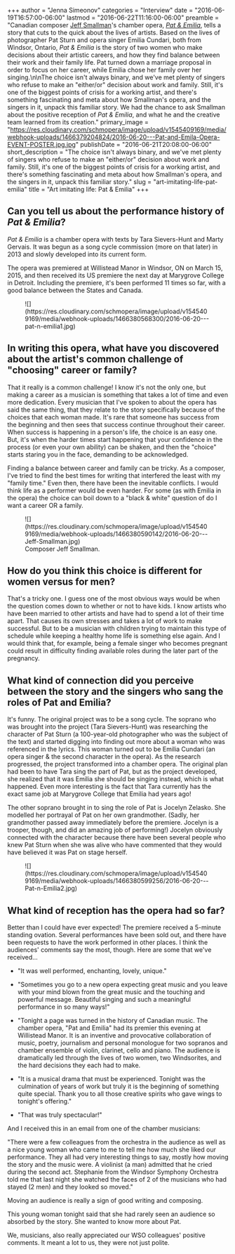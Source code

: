 +++
author = "Jenna Simeonov"
categories = "Interview"
date = "2016-06-19T16:57:00-06:00"
lastmod = "2016-06-22T11:16:00-06:00"
preamble = "Canadian composer [Jeff Smallman](http://www.jeffsmallman.com/)'s chamber opera, [*Pat & Emilia*](http://patandemilia.wix.com/opera), tells a story that cuts to the quick about the lives of artists. Based on the lives of photographer Pat Sturn and opera singer Emilia Cundari, both from Windsor, Ontario, *Pat & Emilia* is the story of two women who make decisions about their artistic careers, and how they find balance between their work and their family life. Pat turned down a marriage proposal in order to focus on her career, while Emilia chose her family over her singing.\n\nThe choice isn't always binary, and we've met plenty of singers who refuse to make an \"either/or\" decision about work and family. Still, it's one of the biggest points of crisis for a working artist, and there's something fascinating and meta about how Smallman's opera, and the singers in it, unpack this familiar story. We had the chance to ask Smallman about the positive reception of *Pat & Emilia*, and what he and the creative team learned from its creation."
primary_image = "https://res.cloudinary.com/schmopera/image/upload/v1545409169/media/webhook-uploads/1466379204824/2016-06-20---Pat-and-Emila-Opera-EVENT-POSTER.jpg.jpg"
publishDate = "2016-06-21T20:08:00-06:00"
short_description = "The choice isn&#039;t always binary, and we&#039;ve met plenty of singers who refuse to make an &quot;either/or&quot; decision about work and family. Still, it&#039;s one of the biggest points of crisis for a working artist, and there&#039;s something fascinating and meta about how Smallman&#039;s opera, and the singers in it, unpack this familiar story."
slug = "art-imitating-life-pat-emilia"
title = "Art imitating life: Pat &amp; Emilia"
+++

## Can you tell us about the performance history of *Pat & Emilia*? 

*Pat & Emilia* is a chamber opera with texts by Tara Sievers-Hunt and Marty Gervais.  It was begun as a song cycle commission (more on that later) in 2013 and slowly developed into its current form. 

The opera was premiered at Willistead Manor in Windsor, ON on March 15, 2015, and then received its US premiere the next day at Marygrove College in Detroit.  Including the premiere, it's been performed 11 times so far, with a good balance between the States and Canada.

<figure data-type="image">
![](https://res.cloudinary.com/schmopera/image/upload/v1545409169/media/webhook-uploads/1466380568300/2016-06-20---pat-n-emilia1.jpg)
</figure>

## In writing this opera, what have you discovered about the artist's common challenge of "choosing" career or family?

That it really is a common challenge!  I know it's not the only one, but making a career as a musician is something that takes a lot of time and even more dedication.  Every musician that I've spoken to about the opera has said the same thing, that they relate to the story specifically because of the choices that each woman made.  It's rare that someone has success from the beginning and then sees that success continue throughout their career.  When success is happening in a person's life, the choice is an easy one.  But, it's when the harder times start happening that your confidence in the process (or even your own ability) can be shaken, and then the "choice" starts staring you in the face, demanding to be acknowledged. 

Finding a balance between career and family can be tricky.  As a composer, I've tried to find the best times for writing that interfered the least with my "family time."  Even then, there have been the inevitable conflicts.  I would think life as a performer would be even harder.  For some (as with Emilia in the opera) the choice can boil down to a "black & white" question of do I want a career OR a family.

<figure data-type="image">
![](https://res.cloudinary.com/schmopera/image/upload/v1545409169/media/webhook-uploads/1466380590142/2016-06-20---Jeff-Smallman.jpg)
<figcaption>Composer Jeff Smallman.</figcaption>
</figure>

## How do you think this choice is different for women versus for men?

That's a tricky one.  I guess one of the most obvious ways would be when the question comes down to whether or not to have kids.  I know artists who have been married to other artists and have had to spend a lot of their time apart.  That causes its own stresses and takes a lot of work to make successful.  But to be a musician with children trying to maintain this type of schedule while keeping a healthy home life is something else again.  And I would think that, for example, being a female singer who becomes pregnant could result in difficulty finding available roles during the later part of the pregnancy.

## What kind of connection did you perceive between the story and the singers who sang the roles of Pat and Emilia?

It's funny.  The original project was to be a song cycle.  The soprano who was brought into the project (Tara Sievers-Hunt) was researching the character of Pat Sturn (a 100-year-old photographer who was the subject of the text) and started digging into finding out more about a woman who was referenced in the lyrics.  This woman turned out to be Emilia Cundari (an opera singer & the second character in the opera).  As the research progressed, the project transformed into a chamber opera.  The original plan had been to have Tara sing the part of Pat, but as the project developed, she realized that it was Emilia she should be singing instead, which is what happened.  Even more interesting is the fact that Tara currently has the exact same job at Marygrove College that Emilia had years ago! 

The other soprano brought in to sing the role of Pat is Jocelyn Zelasko.  She modelled her portrayal of Pat on her own grandmother.  (Sadly, her grandmother passed away immediately before the premiere.  Jocelyn is a trooper, though, and did an amazing job of performing!)  Jocelyn obviously connected with the character because there have been several people who knew Pat Sturn when she was alive who have commented that they would have believed it was Pat on stage herself.

<figure data-type="image">
![](https://res.cloudinary.com/schmopera/image/upload/v1545409169/media/webhook-uploads/1466380599256/2016-06-20---Pat-n-Emilia2.jpg)
</figure>

## What kind of reception has the opera had so far?

Better than I could have ever expected!  The premiere received a 5-minute standing ovation.  Several performances have been sold out, and there have been requests to have the work performed in other places.  I think the audiences' comments say the most, though.  Here are some that we've received…

- "It was well performed, enchanting, lovely, unique."

- "Sometimes you go to a new opera expecting great music and you leave with your mind blown from the great music and the touching and powerful message. Beautiful singing and such a meaningful performance in so many ways!"

- "Tonight a page was turned in the history of Canadian music. The chamber opera, "Pat and Emilia" had its premier this evening at Willistead Manor. It is an inventive and provocative collaboration of music, poetry, journalism and personal monologue for two sopranos and chamber ensemble of violin, clarinet, cello and piano. The audience is dramatically led through the lives of two women, two Windsorites, and the hard decisions they each had to make.

- "It is a musical drama that must be experienced. Tonight was the culmination of years of work but truly it is the beginning of something quite special. Thank you to all those creative spirits who gave wings to tonight's offering."

- "That was truly spectacular!"

And I received this in an email from one of the chamber musicians:

"There were a few colleagues from the orchestra in the audience as well as a nice young woman who came to me to tell me how much she liked our performance. They all had very interesting things to say, mostly how moving the story and the music were. A violinist (a man) admitted that he cried during the second act. Stephanie from the Windsor Symphony Orchestra told me that last night she watched the faces of 2 of the musicians who had stayed (2 men) and they looked so moved."

Moving an audience is really a sign of good writing and composing.

This young woman tonight said that she had rarely seen an audience so absorbed by the story. She wanted to know more about Pat. 

We, musicians, also really appreciated our WSO colleagues' positive comments. It meant a lot to us, they were not just polite.

